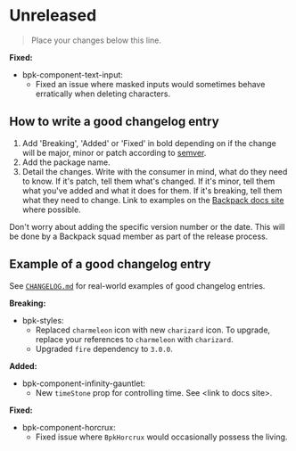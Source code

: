 # Unreleased

> Place your changes below this line.

**Fixed:**

- bpk-component-text-input:
  - Fixed an issue where masked inputs would sometimes behave erratically when deleting characters.

## How to write a good changelog entry

1. Add 'Breaking', 'Added' or 'Fixed' in bold depending on if the change will be major, minor or patch according to [semver](semver.org).
2. Add the package name.
3. Detail the changes. Write with the consumer in mind, what do they need to know. If it's patch, tell them what's changed. If it's minor, tell them what you've added and what it does for them. If it's breaking, tell them what they need to change. Link to examples on the [Backpack docs site](backpack.github.io) where possible.

Don't worry about adding the specific version number or the date. This will be done by a Backpack squad member as part of the release process.

## Example of a good changelog entry

See [`CHANGELOG.md`](CHANGELOG.md) for real-world examples of good changelog entries.

**Breaking:**

- bpk-styles:
  - Replaced `charmeleon` icon with new `charizard` icon. To upgrade, replace your references to `charmeleon` with `charizard`.
  - Upgraded `fire` dependency to `3.0.0`.

**Added:**

- bpk-component-infinity-gauntlet:
  - New `timeStone` prop for controlling time. See &lt;link to docs site&gt;.

**Fixed:**

- bpk-component-horcrux:
  - Fixed issue where `BpkHorcrux` would occasionally possess the living.

